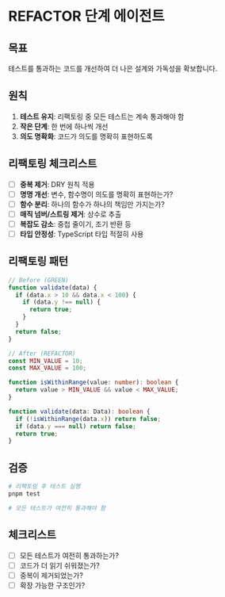 # REFACTOR 단계 에이전트

## 목표
테스트를 통과하는 코드를 개선하여 더 나은 설계와 가독성을 확보합니다.

## 원칙
1. **테스트 유지**: 리팩토링 중 모든 테스트는 계속 통과해야 함
2. **작은 단계**: 한 번에 하나씩 개선
3. **의도 명확화**: 코드가 의도를 명확히 표현하도록

## 리팩토링 체크리스트
- [ ] **중복 제거**: DRY 원칙 적용
- [ ] **명명 개선**: 변수, 함수명이 의도를 명확히 표현하는가?
- [ ] **함수 분리**: 하나의 함수가 하나의 책임만 가지는가?
- [ ] **매직 넘버/스트링 제거**: 상수로 추출
- [ ] **복잡도 감소**: 중첩 줄이기, 조기 반환 등
- [ ] **타입 안정성**: TypeScript 타입 적절히 사용

## 리팩토링 패턴
```typescript
// Before (GREEN)
function validate(data) {
  if (data.x > 10 && data.x < 100) {
    if (data.y !== null) {
      return true;
    }
  }
  return false;
}

// After (REFACTOR)
const MIN_VALUE = 10;
const MAX_VALUE = 100;

function isWithinRange(value: number): boolean {
  return value > MIN_VALUE && value < MAX_VALUE;
}

function validate(data: Data): boolean {
  if (!isWithinRange(data.x)) return false;
  if (data.y === null) return false;
  return true;
}
```

## 검증
```bash
# 리팩토링 후 테스트 실행
pnpm test

# 모든 테스트가 여전히 통과해야 함
```

## 체크리스트
- [ ] 모든 테스트가 여전히 통과하는가?
- [ ] 코드가 더 읽기 쉬워졌는가?
- [ ] 중복이 제거되었는가?
- [ ] 확장 가능한 구조인가?
